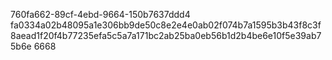 760fa662-89cf-4ebd-9664-150b7637ddd4
fa0334a02b48095a1e306bb9de50c8e2e4e0ab02f074b7a1595b3b43f8c3f8aead1f20f4b77235efa5c5a7a171bc2ab25ba0eb56b1d2b4be6e10f5e39ab75b6e
6668
